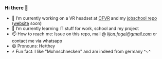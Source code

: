 ### Hi there 👋

<!--
**myLogic207/myLogic207** is a ✨ _special_ ✨ repository because its `README.md` (this file) appears on your GitHub profile.

Here are some ideas to get you started: -->

- 🔭 I’m currently working on a VR headset at [CFVR]() and my [jobschool repo](https://github.com/myLogic207/IF11C) ([website](myLogic207.github.io) soon)
- 🌱 I’m currently learning IT stuff for work, school and my project
- 📫 How to reach me: Issue on this repo, mail @ [*lijon.fogel@gmail.com*](mailto:lijon.fogel@gmail.com)  or contact me via whatsapp
- 😄 Pronouns: He/they
- ⚡ Fun fact: I like "Mohnschnecken" and am indeed from germany ^~^
